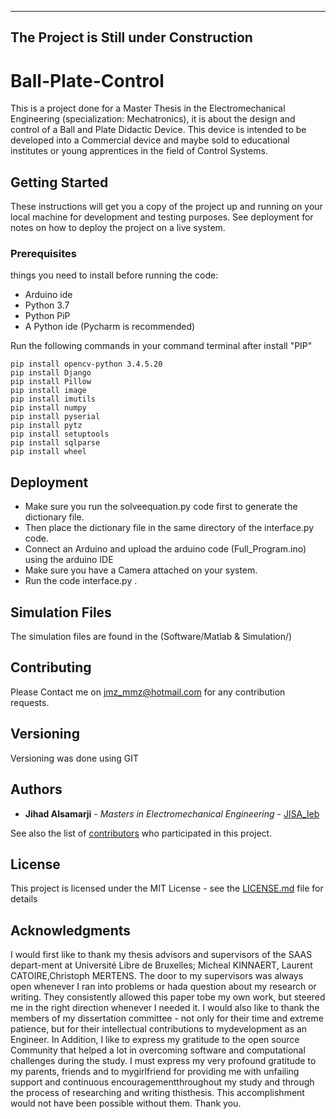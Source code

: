 -------------------------------------
The Project is Still under Construction
-------------------------------------
# Ball-Plate-Control
This is a project done for a Master Thesis in the Electromechanical Engineering (specialization: Mechatronics), it is about the design and control of a Ball and Plate Didactic Device. This device is intended to be developed into a Commercial device and maybe sold to educational institutes or young apprentices in the field of Control Systems. 

## Getting Started

These instructions will get you a copy of the project up and running on your local machine for development and testing purposes. See deployment for notes on how to deploy the project on a live system.

### Prerequisites

things you need to install before running the code:
- Arduino ide
- Python 3.7
- Python PiP
- A Python ide (Pycharm is recommended)

Run the following commands in your command terminal after install "PIP"
```
pip install opencv-python 3.4.5.20
pip install Django
pip install Pillow
pip install image
pip install imutils
pip install numpy
pip install pyserial
pip install pytz
pip install setuptools
pip install sqlparse
pip install wheel
```

## Deployment

- Make sure you run the solveequation.py code first to generate the dictionary file.
- Then place the dictionary file in the same directory of the interface.py code.
- Connect an Arduino and upload the arduino code (Full_Program.ino) using the arduino IDE
- Make sure you have a Camera attached on your system.
- Run the code interface.py . 

## Simulation Files
The simulation files are found in the (Software/Matlab & Simulation/)

## Contributing

Please Contact me on jmz_mmz@hotmail.com for any contribution requests.

## Versioning

Versioning was done using GIT

## Authors

* **Jihad Alsamarji** - *Masters in Electromechanical Engineering* - [JISA_leb](https://github.com/jihadsamarji)

See also the list of [contributors](https://github.com/jihadsamarji/Ball-Plate-Control/graphs/contributors) who participated in this project.

## License

This project is licensed under the MIT License - see the [LICENSE.md](LICENSE.md) file for details

## Acknowledgments

I would first like to thank my thesis advisors and supervisors of the SAAS depart-ment at Université Libre de Bruxelles; Micheal KINNAERT, Laurent CATOIRE,Christoph MERTENS.
The door to my supervisors was always open whenever I ran into problems or hada question about my research or writing.
They consistently allowed this paper tobe my own work, but steered me in the right direction whenever I needed it.
I would also like to thank the members of my dissertation committee - not only for their time and extreme patience, but for their intellectual contributions to mydevelopment as an Engineer.
In Addition, I like to express my gratitude to the open source Community that helped a lot in overcoming software and computational challenges during the study.
I must express my very profound gratitude to my parents, friends and to mygirlfriend for providing me with unfailing support and continuous encouragementthroughout my study and through the process of researching and writing thisthesis.
This accomplishment would not have been possible without them.
Thank you.

